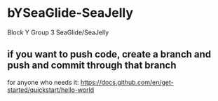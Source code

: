 # bYSeaGlide-SeaJelly
Block Y Group 3 SeaGlide/SeaJelly
## if you want to push code, create a branch and push and commit through that branch
for anyone who needs it: https://docs.github.com/en/get-started/quickstart/hello-world
